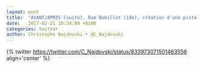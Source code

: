 ```yaml
---
layout: post
title:  "AVANT/APRES (suite). Rue Bobillot (13e), création d'une piste cyclable, de stationnement pour les vélos et traversées piétonnes sécurisées !"
date:   2017-02-21 10:34:00 +0100
categories: twitter
author: Christophe Najdovski • @C_Najdovski
---
```

{% twitter https://twitter.com/C_Najdovski/status/833973071501463556 align='center' %}
